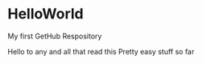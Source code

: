 # HelloWorld
My first GetHub Respository

Hello to any and all that read this
Pretty easy stuff so far

